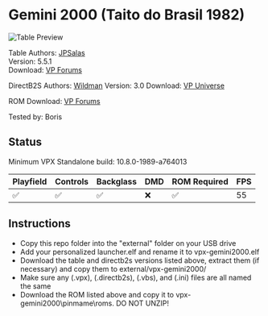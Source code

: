 # Gemini 2000 (Taito do Brasil 1982)

![Table Preview](https://github.com/LegendsUnchained/vpx-standalone-alp4k/blob/main/images/vpx-gemini2000.jpg)

Table
Authors: [JPSalas](https://www.vpforums.org/index.php?showuser=277)  
Version: 5.5.1  
Download: [VP Forums](https://www.vpforums.org/index.php?app=downloads&showfile=13636)

DirectB2S
Authors: [Wildman](https://vpuniverse.com/profile/5-wildman/)
Version: 3.0
Download: [VP Universe](https://vpuniverse.com/files/file/4984-gemini-2000-taito-1982/)

ROM
Download: [VP Forums](https://www.vpforums.org/index.php?app=downloads&showfile=565)

Tested by: Boris

## Status 

Minimum VPX Standalone build: 10.8.0-1989-a764013

| Playfield | Controls | Backglass | DMD | ROM Required | FPS | 
|-----------|----------|-----------|-----|--------------|-----|
| :white_check_mark: | :white_check_mark: | :white_check_mark: | :x: | :white_check_mark: | 55 |

## Instructions

- Copy this repo folder into the "external" folder on your USB drive
- Add your personalized launcher.elf and rename it to vpx-gemini2000.elf
- Download the table and directb2s versions listed above, extract them (if necessary) and copy them to external/vpx-gemini2000/
- Make sure any (.vpx), (.directb2s), (.vbs), and (.ini) files are all named the same
- Download the ROM listed above and copy it to vpx-gemini2000\pinmame\roms. DO NOT UNZIP!

